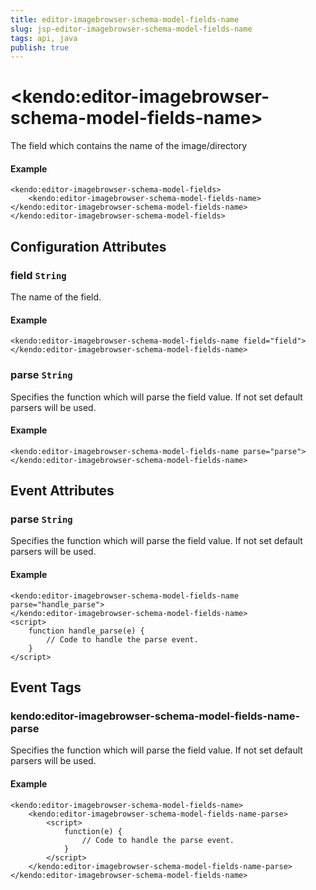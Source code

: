 ```yaml
---
title: editor-imagebrowser-schema-model-fields-name
slug: jsp-editor-imagebrowser-schema-model-fields-name
tags: api, java
publish: true
---
```


# \<kendo:editor-imagebrowser-schema-model-fields-name\>

The field which contains the name of the image/directory

#### Example
    <kendo:editor-imagebrowser-schema-model-fields>
        <kendo:editor-imagebrowser-schema-model-fields-name></kendo:editor-imagebrowser-schema-model-fields-name>
    </kendo:editor-imagebrowser-schema-model-fields>

## Configuration Attributes

### field `String`

The name of the field.

#### Example
    <kendo:editor-imagebrowser-schema-model-fields-name field="field">
    </kendo:editor-imagebrowser-schema-model-fields-name>

### parse `String`

Specifies the function which will parse the field value. If not set default parsers will be used.

#### Example
    <kendo:editor-imagebrowser-schema-model-fields-name parse="parse">
    </kendo:editor-imagebrowser-schema-model-fields-name>


## Event Attributes

### parse `String`

Specifies the function which will parse the field value. If not set default parsers will be used.

#### Example
    <kendo:editor-imagebrowser-schema-model-fields-name parse="handle_parse">
    </kendo:editor-imagebrowser-schema-model-fields-name>
    <script>
        function handle_parse(e) {
            // Code to handle the parse event.
        }
    </script>

## Event Tags

### kendo:editor-imagebrowser-schema-model-fields-name-parse

Specifies the function which will parse the field value. If not set default parsers will be used.

#### Example
    <kendo:editor-imagebrowser-schema-model-fields-name>
        <kendo:editor-imagebrowser-schema-model-fields-name-parse>
            <script>
                function(e) {
                    // Code to handle the parse event.
                }
            </script>
        </kendo:editor-imagebrowser-schema-model-fields-name-parse>
    </kendo:editor-imagebrowser-schema-model-fields-name>

